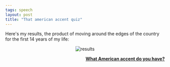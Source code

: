 ```yaml
---
tags: speech
layout: post
title: "That american accent quiz"
---
```




<p>Here's my results, the product of moving around the edges of the country for the first 14 years of my life:</p>
<p align="center">
<img src="http://www.cwinters.com/images/blog/american_accent_results.png" alt="results"/>
</p>

<p align="right">
<a href="http://www.gotoquiz.com/what_american_accent_do_you_have"><b>What American accent do you have?</b></a>
</p>




